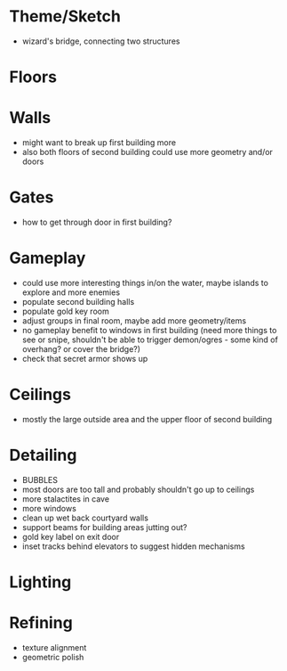 # Theme/Sketch

- wizard's bridge, connecting two structures

# Floors

# Walls

- might want to break up first building more
- also both floors of second building could use more geometry and/or doors

# Gates

- how to get through door in first building?

# Gameplay

- could use more interesting things in/on the water, maybe islands to explore and more enemies
- populate second building halls
- populate gold key room
- adjust groups in final room, maybe add more geometry/items
- no gameplay benefit to windows in first building (need more things to see or snipe, shouldn't be able to trigger demon/ogres - some kind of overhang? or cover the bridge?)
- check that secret armor shows up

# Ceilings

- mostly the large outside area and the upper floor of second building

# Detailing

- BUBBLES
- most doors are too tall and probably shouldn't go up to ceilings
- more stalactites in cave
- more windows
- clean up wet back courtyard walls
- support beams for building areas jutting out?
- gold key label on exit door
- inset tracks behind elevators to suggest hidden mechanisms

# Lighting

# Refining

- texture alignment
- geometric polish

